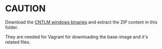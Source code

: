 # CAUTION
Download the [CNTLM windows binaries](https://sourceforge.net/projects/cntlm/files/cntlm/cntlm%200.92.3/cntlm-0.92.3-win32.zip/download) and extract the ZIP content in this folder. 

They are needed for Vagrant for downloading the base-image and it's
related files.